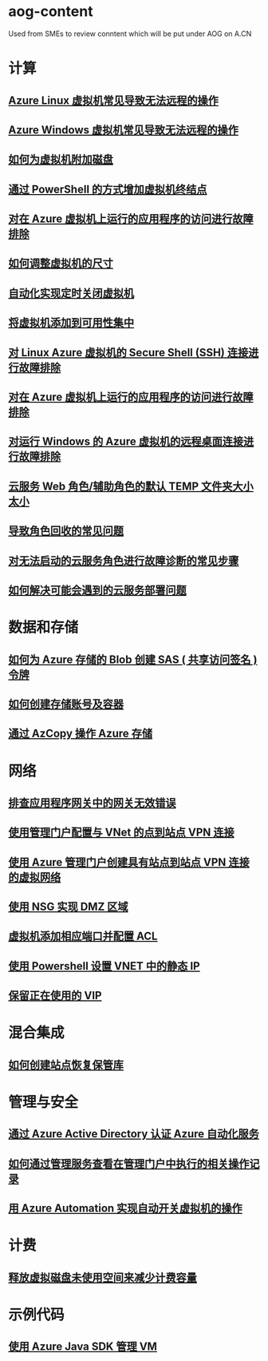 # aog-content
Used from SMEs to review conntent which will be put under AOG on A.CN


# 计算

## [Azure Linux 虚拟机常见导致无法远程的操作](./articles/aog-virtual-machines-linux-scenarios-unable-to-remote.md)

## [Azure Windows 虚拟机常见导致无法远程的操作](./articles/aog-virtual-machines-windows-scenarios-unable-to-remote.md)

## [如何为虚拟机附加磁盘](./articles/aog-virtual-machines-attach-vhd.md)

## [通过 PowerShell 的方式增加虚拟机终结点](./articles/aog-virtual-machines-ps-add-endpoint.md)

## [对在 Azure 虚拟机上运行的应用程序的访问进行故障排除](./articles/virtual-machines-troubleshoot-access-application.md)

## [如何调整虚拟机的尺寸](./articles/aog-virtual-machine-how-to-reset-vm-size.md)

## [自动化实现定时关闭虚拟机](./articles/aog-virtual-machine-how-to-turn-off-vm-automatically.md)

## [将虚拟机添加到可用性集中](./articles/aog-virtual-machine-add-vm-to-availability-group.md)

## [对 Linux Azure 虚拟机的 Secure Shell (SSH) 连接进行故障排除](./articles/virtual-machines-troubleshoot-ssh-connections.md)

## [对在 Azure 虚拟机上运行的应用程序的访问进行故障排除](./articles/virtual-machines-rdp-detailed-troubleshoot.md)

## [对运行 Windows 的 Azure 虚拟机的远程桌面连接进行故障排除](./articles/virtual-machines-troubleshoot-remote-desktop-connections.md)

## [云服务 Web 角色/辅助角色的默认 TEMP 文件夹大小太小](./articles/cloud-services-troubleshoot-default-temp-folder-size-too-small-web-worker-role.md)

## [导致角色回收的常见问题](./articles/cloud-services-troubleshoot-common-issues-which-cause-roles-recycle.md)

## [对无法启动的云服务角色进行故障诊断的常见步骤](./articles/cloud-services-troubleshoot-roles-that-fail-start.md)

## [如何解决可能会遇到的云服务部署问题](./articles/cloud-services-troubleshoot-deployment-problems.md)

# 数据和存储

## [如何为 Azure 存储的 Blob 创建 SAS ( 共享访问签名 ) 令牌](./articles/aog-storage-how-to-create-sas-for-blob.md)

## [如何创建存储账号及容器](./articles/aog-storage-how-to-create-account-container.md)

## [通过 AzCopy 操作 Azure 存储](./articles/aog-storage-how-to-use-azcopy.md)

# 网络

## [排查应用程序网关中的网关无效错误](./articles/application-gateway-troubleshooting-502.md)

## [使用管理门户配置与 VNet 的点到站点 VPN 连接](./articles/vpn-gateway-point-to-site-create.md)

## [使用 Azure 管理门户创建具有站点到站点 VPN 连接的虚拟网络](./articles/vpn-gateway-site-to-site-create.md)

## [使用 NSG 实现 DMZ 区域](./articles/aog-virtual-network-use-nsg-dmz.md)

## [虚拟机添加相应端口并配置 ACL](./articles/aog-virtual-network-add-endpoint-and-acl.md)

## [使用 Powershell 设置 VNET 中的静态 IP](./articles/aog-virtual-network-how-to-use-internal-ip.md)

## [保留正在使用的 VIP](./articles/aog-virtual-network-how-to-use-reserved-ip.md)

# 混合集成

## [如何创建站点恢复保管库]()

# 管理与安全

## [通过 Azure Active Directory 认证 Azure 自动化服务](./articles/aog-automation-connect-mooncake.md)

## [如何通过管理服务查看在管理门户中执行的相关操作记录](./articles/aog-management-portal-how-to-see-operation-log.md)

## [用 Azure Automation 实现自动开关虚拟机的操作](./articles/aog-automation-how-to-turn-on-off-vm.md)

# 计费

## [释放虚拟磁盘未使用空间来减少计费容量](./articles/aog-billing-delete-unused-vhd-to-reduce-cost.md)

# 示例代码
## [使用 Azure Java SDK 管理 VM](./articles/aog-azure-java-manage-vm.md)
